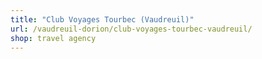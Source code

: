 ```yaml
---
title: "Club Voyages Tourbec (Vaudreuil)"
url: /vaudreuil-dorion/club-voyages-tourbec-vaudreuil/
shop: travel agency
---
```

